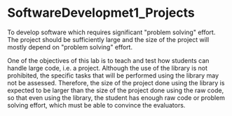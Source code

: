 # SoftwareDevelopmet1_Projects
To develop software which requires significant "problem solving" effort. The project should be sufficiently large and the size of the project will mostly depend on "problem solving" effort.

One of the objectives of this lab is to teach and test how students can handle large code, i.e. a project. Although the use of the library is not prohibited, the specific tasks that will be performed using the library may not be assessed. Therefore, the size of the project done using the library is expected to be larger than the size of the project done using the raw code, so that even using the library, the student has enough raw code or problem solving effort, which must be able to convince the evaluators.
